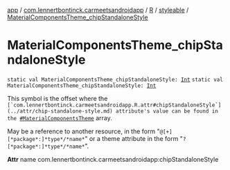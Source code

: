 [app](../../../index.md) / [com.lennertbontinck.carmeetsandroidapp](../../index.md) / [R](../index.md) / [styleable](index.md) / [MaterialComponentsTheme_chipStandaloneStyle](./-material-components-theme_chip-standalone-style.md)

# MaterialComponentsTheme_chipStandaloneStyle

`static val MaterialComponentsTheme_chipStandaloneStyle: `[`Int`](https://kotlinlang.org/api/latest/jvm/stdlib/kotlin/-int/index.html)
`static val MaterialComponentsTheme_chipStandaloneStyle: `[`Int`](https://kotlinlang.org/api/latest/jvm/stdlib/kotlin/-int/index.html)

This symbol is the offset where the ``[`com.lennertbontinck.carmeetsandroidapp.R.attr#chipStandaloneStyle`](../attr/chip-standalone-style.md) attribute's value can be found in the ``[`#MaterialComponentsTheme`](-material-components-theme.md) array.

May be a reference to another resource, in the form "`@[+][*package*:]*type*/*name*`" or a theme attribute in the form "`?[*package*:]*type*/*name*`".

**Attr**
name com.lennertbontinck.carmeetsandroidapp:chipStandaloneStyle

